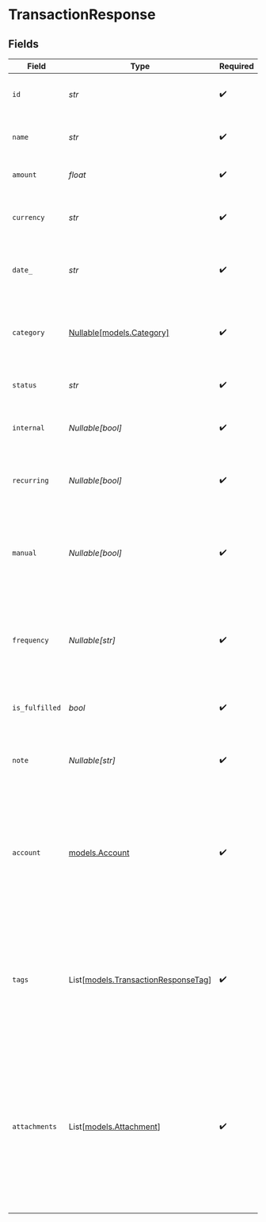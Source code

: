 # TransactionResponse


## Fields

| Field                                                                                                                                                                                                                                                  | Type                                                                                                                                                                                                                                                   | Required                                                                                                                                                                                                                                               | Description                                                                                                                                                                                                                                            | Example                                                                                                                                                                                                                                                |
| ------------------------------------------------------------------------------------------------------------------------------------------------------------------------------------------------------------------------------------------------------ | ------------------------------------------------------------------------------------------------------------------------------------------------------------------------------------------------------------------------------------------------------ | ------------------------------------------------------------------------------------------------------------------------------------------------------------------------------------------------------------------------------------------------------ | ------------------------------------------------------------------------------------------------------------------------------------------------------------------------------------------------------------------------------------------------------ | ------------------------------------------------------------------------------------------------------------------------------------------------------------------------------------------------------------------------------------------------------ |
| `id`                                                                                                                                                                                                                                                   | *str*                                                                                                                                                                                                                                                  | :heavy_check_mark:                                                                                                                                                                                                                                     | Unique identifier of the transaction                                                                                                                                                                                                                   | b3b7c8e2-1f2a-4c3d-9e4f-5a6b7c8d9e0f                                                                                                                                                                                                                   |
| `name`                                                                                                                                                                                                                                                 | *str*                                                                                                                                                                                                                                                  | :heavy_check_mark:                                                                                                                                                                                                                                     | Name or description of the transaction                                                                                                                                                                                                                 | Office Supplies Purchase                                                                                                                                                                                                                               |
| `amount`                                                                                                                                                                                                                                               | *float*                                                                                                                                                                                                                                                | :heavy_check_mark:                                                                                                                                                                                                                                     | Monetary amount of the transaction                                                                                                                                                                                                                     | 150.75                                                                                                                                                                                                                                                 |
| `currency`                                                                                                                                                                                                                                             | *str*                                                                                                                                                                                                                                                  | :heavy_check_mark:                                                                                                                                                                                                                                     | Currency code of the transaction in ISO 4217 format                                                                                                                                                                                                    | USD                                                                                                                                                                                                                                                    |
| `date_`                                                                                                                                                                                                                                                | *str*                                                                                                                                                                                                                                                  | :heavy_check_mark:                                                                                                                                                                                                                                     | Date and time of the transaction in ISO 8601 format                                                                                                                                                                                                    | 2024-05-01T12:00:00.000Z                                                                                                                                                                                                                               |
| `category`                                                                                                                                                                                                                                             | [Nullable[models.Category]](../models/category.md)                                                                                                                                                                                                     | :heavy_check_mark:                                                                                                                                                                                                                                     | Category information assigned to the transaction for organization                                                                                                                                                                                      | {<br/>"id": "office-supplies",<br/>"name": "Office Supplies",<br/>"color": "#FF5733",<br/>"slug": "office-supplies"<br/>}                                                                                                                              |
| `status`                                                                                                                                                                                                                                               | *str*                                                                                                                                                                                                                                                  | :heavy_check_mark:                                                                                                                                                                                                                                     | Current status of the transaction                                                                                                                                                                                                                      | completed                                                                                                                                                                                                                                              |
| `internal`                                                                                                                                                                                                                                             | *Nullable[bool]*                                                                                                                                                                                                                                       | :heavy_check_mark:                                                                                                                                                                                                                                     | Whether the transaction is internal (between own accounts)                                                                                                                                                                                             | false                                                                                                                                                                                                                                                  |
| `recurring`                                                                                                                                                                                                                                            | *Nullable[bool]*                                                                                                                                                                                                                                       | :heavy_check_mark:                                                                                                                                                                                                                                     | Whether the transaction is part of a recurring series                                                                                                                                                                                                  | false                                                                                                                                                                                                                                                  |
| `manual`                                                                                                                                                                                                                                               | *Nullable[bool]*                                                                                                                                                                                                                                       | :heavy_check_mark:                                                                                                                                                                                                                                     | Whether the transaction was created manually (via API/form) rather than imported from bank connections                                                                                                                                                 | false                                                                                                                                                                                                                                                  |
| `frequency`                                                                                                                                                                                                                                            | *Nullable[str]*                                                                                                                                                                                                                                        | :heavy_check_mark:                                                                                                                                                                                                                                     | Frequency of the recurring transaction if applicable (weekly, monthly, annually, irregular)                                                                                                                                                            | monthly                                                                                                                                                                                                                                                |
| `is_fulfilled`                                                                                                                                                                                                                                         | *bool*                                                                                                                                                                                                                                                 | :heavy_check_mark:                                                                                                                                                                                                                                     | Whether the transaction has been fulfilled or processed                                                                                                                                                                                                | true                                                                                                                                                                                                                                                   |
| `note`                                                                                                                                                                                                                                                 | *Nullable[str]*                                                                                                                                                                                                                                        | :heavy_check_mark:                                                                                                                                                                                                                                     | Optional note or memo attached to the transaction                                                                                                                                                                                                      | Paid with company credit card for office renovation                                                                                                                                                                                                    |
| `account`                                                                                                                                                                                                                                              | [models.Account](../models/account.md)                                                                                                                                                                                                                 | :heavy_check_mark:                                                                                                                                                                                                                                     | Bank account information associated with the transaction                                                                                                                                                                                               | {<br/>"id": "a43dc3a5-6925-4d91-ac9c-4c1a34bdb388",<br/>"name": "Company Credit Card",<br/>"currency": "USD",<br/>"connection": {<br/>"id": "a43dc3a5-6925-4d91-ac9c-4c1a34bdb388",<br/>"name": "Chase Bank",<br/>"logoUrl": "https://cdn.midday.ai/logos/chase-bank.png"<br/>}<br/>} |
| `tags`                                                                                                                                                                                                                                                 | List[[models.TransactionResponseTag](../models/transactionresponsetag.md)]                                                                                                                                                                             | :heavy_check_mark:                                                                                                                                                                                                                                     | Array of tags associated with the transaction for categorization and filtering                                                                                                                                                                         | [<br/>{<br/>"id": "b7e2f8c1-3d4a-4e2b-9f1a-2c3d4e5f6a7b",<br/>"name": "invoice"<br/>},<br/>{<br/>"id": "c8e2f8c1-3d4a-4e2b-9f1a-2c3d4e5f6a7c",<br/>"name": "travel"<br/>}<br/>]                                                                        |
| `attachments`                                                                                                                                                                                                                                          | List[[models.Attachment](../models/attachment.md)]                                                                                                                                                                                                     | :heavy_check_mark:                                                                                                                                                                                                                                     | Array of file attachments associated with the transaction (receipts, invoices, etc.)                                                                                                                                                                   | [<br/>{<br/>"id": "b7e2f8c1-3d4a-4e2b-9f1a-2c3d4e5f6a7b",<br/>"path": [<br/>"e1f2d3c4-b5a6-7d8e-9f0a-1b2c3d4e5f6a",<br/>"transactions",<br/>"9a8b7c6d-5e4f-3a2b-1c0d-9e8f7a6b5c4d",<br/>"receipt.pdf"<br/>],<br/>"size": 1928716,<br/>"type": "application/pdf",<br/>"filename": "receipt.pdf"<br/>}<br/>] |